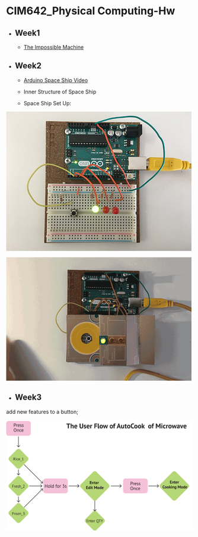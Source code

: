 # CIM642_Physical Computing-Hw

* ## Week1
  * [The Impossible Machine](https://github.com/yuanfang313/CIM642_Physical_Computing/blob/master/The%20Impossible%20Machine.jpg)


* ## Week2
  * [Arduino Space Ship Video](https://www.youtube.com/watch?v=jytHs_YT814)

  * Inner Structure of Space Ship 
  
  * Space Ship Set Up:

![](https://github.com/yuanfang313/CIM642_Physical_Computing/blob/master/Hw2_Inner%20structure.jpg?raw=true)


  

![](https://github.com/yuanfang313/CIM642_Physical_Computing/blob/master/Hw2_spaceship.gif?raw=true)



* ## Week3

add new features to a button;

![](https://github.com/yuanfang313/CIM642_Physical_Computing/blob/master/Hw3_one%20button-interface.jpg?raw=true)


